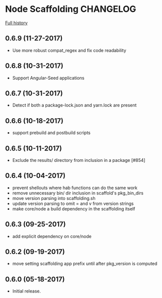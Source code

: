 # Node Scaffolding CHANGELOG

[Full history](https://github.com/habitat-sh/core-plans/commits/master/scaffolding-node)

## 0.6.9 (11-27-2017)

- Use more robust compat_regex and fix code readability

## 0.6.8 (10-31-2017)

- Support Angular-Seed applications

## 0.6.7 (10-31-2017)

- Detect if both a package-lock.json and yarn.lock are present

## 0.6.6 (10-18-2017)

- support prebuild and postbuild scripts

## 0.6.5 (10-11-2017)

- Exclude the results/ directory from inclusion in a package [#854]

## 0.6.4 (10-04-2017)

- prevent shellouts where hab functions can do the same work
- remove unnecessary bin/ dir inclusion in scaffold's pkg_bin_dirs
- move version parsing into scaffolding.sh
- update version parsing to omit = and v from version strings
- make core/node a build dependency in the scaffolding itself

## 0.6.3 (09-25-2017)

- add explicit dependency on core/node

## 0.6.2 (09-19-2017)

- move setting scaffolding app prefix until after pkg_version is computed

## 0.6.0 (05-18-2017)

- Initial release.
